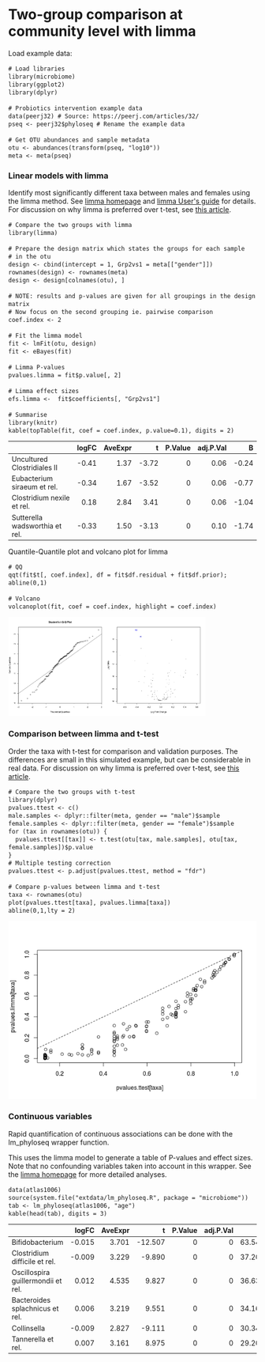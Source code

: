 <!--
  %\VignetteEngine{knitr::rmarkdown}
  %\VignetteIndexEntry{microbiome tutorial - limma}
  %\usepackage[utf8]{inputenc}
  %\VignetteEncoding{UTF-8}  
-->
Two-group comparison at community level with limma
==================================================

Load example data:

    # Load libraries
    library(microbiome)
    library(ggplot2)
    library(dplyr)

    # Probiotics intervention example data 
    data(peerj32) # Source: https://peerj.com/articles/32/
    pseq <- peerj32$phyloseq # Rename the example data

    # Get OTU abundances and sample metadata
    otu <- abundances(transform(pseq, "log10"))
    meta <- meta(pseq)

### Linear models with limma

Identify most significantly different taxa between males and females
using the limma method. See [limma
homepage](http://bioinf.wehi.edu.au/limma/) and [limma User's
guide](http://www.lcg.unam.mx/~lcollado/R/resources/limma-usersguide.pdf)
for details. For discussion on why limma is preferred over t-test, see
[this
article](http://www.plosone.org/article/info:doi/10.1371/journal.pone.0012336).

    # Compare the two groups with limma
    library(limma)

    # Prepare the design matrix which states the groups for each sample
    # in the otu
    design <- cbind(intercept = 1, Grp2vs1 = meta[["gender"]])
    rownames(design) <- rownames(meta)
    design <- design[colnames(otu), ]

    # NOTE: results and p-values are given for all groupings in the design matrix
    # Now focus on the second grouping ie. pairwise comparison
    coef.index <- 2
         
    # Fit the limma model
    fit <- lmFit(otu, design)
    fit <- eBayes(fit)

    # Limma P-values
    pvalues.limma = fit$p.value[, 2]

    # Limma effect sizes
    efs.limma <-  fit$coefficients[, "Grp2vs1"]

    # Summarise
    library(knitr)
    kable(topTable(fit, coef = coef.index, p.value=0.1), digits = 2)

<table>
<thead>
<tr class="header">
<th align="left"></th>
<th align="right">logFC</th>
<th align="right">AveExpr</th>
<th align="right">t</th>
<th align="right">P.Value</th>
<th align="right">adj.P.Val</th>
<th align="right">B</th>
</tr>
</thead>
<tbody>
<tr class="odd">
<td align="left">Uncultured Clostridiales II</td>
<td align="right">-0.41</td>
<td align="right">1.37</td>
<td align="right">-3.72</td>
<td align="right">0</td>
<td align="right">0.06</td>
<td align="right">-0.24</td>
</tr>
<tr class="even">
<td align="left">Eubacterium siraeum et rel.</td>
<td align="right">-0.34</td>
<td align="right">1.67</td>
<td align="right">-3.52</td>
<td align="right">0</td>
<td align="right">0.06</td>
<td align="right">-0.77</td>
</tr>
<tr class="odd">
<td align="left">Clostridium nexile et rel.</td>
<td align="right">0.18</td>
<td align="right">2.84</td>
<td align="right">3.41</td>
<td align="right">0</td>
<td align="right">0.06</td>
<td align="right">-1.04</td>
</tr>
<tr class="even">
<td align="left">Sutterella wadsworthia et rel.</td>
<td align="right">-0.33</td>
<td align="right">1.50</td>
<td align="right">-3.13</td>
<td align="right">0</td>
<td align="right">0.10</td>
<td align="right">-1.74</td>
</tr>
</tbody>
</table>

Quantile-Quantile plot and volcano plot for limma

    # QQ
    qqt(fit$t[, coef.index], df = fit$df.residual + fit$df.prior); abline(0,1)

    # Volcano
    volcanoplot(fit, coef = coef.index, highlight = coef.index)

<img src="limma_files/figure-markdown_strict/limma-qq-1.png" width="200px" /><img src="limma_files/figure-markdown_strict/limma-qq-2.png" width="200px" />

### Comparison between limma and t-test

Order the taxa with t-test for comparison and validation purposes. The
differences are small in this simulated example, but can be considerable
in real data. For discussion on why limma is preferred over t-test, see
[this
article](http://www.plosone.org/article/info:doi/10.1371/journal.pone.0012336).

    # Compare the two groups with t-test
    library(dplyr)
    pvalues.ttest <- c()
    male.samples <- dplyr::filter(meta, gender == "male")$sample
    female.samples <- dplyr::filter(meta, gender == "female")$sample
    for (tax in rownames(otu)) {
      pvalues.ttest[[tax]] <- t.test(otu[tax, male.samples], otu[tax, female.samples])$p.value
    }
    # Multiple testing correction
    pvalues.ttest <- p.adjust(pvalues.ttest, method = "fdr")

    # Compare p-values between limma and t-test
    taxa <- rownames(otu)
    plot(pvalues.ttest[taxa], pvalues.limma[taxa])
    abline(0,1,lty = 2)

![](limma_files/figure-markdown_strict/limma-compairson-1.png)

### Continuous variables

Rapid quantification of continuous associations can be done with the
lm\_phyloseq wrapper function.

This uses the limma model to generate a table of P-values and effect
sizes. Note that no confounding variables taken into account in this
wrapper. See the [limma homepage](http://bioinf.wehi.edu.au/limma/) for
more detailed analyses.

    data(atlas1006)
    source(system.file("extdata/lm_phyloseq.R", package = "microbiome"))
    tab <- lm_phyloseq(atlas1006, "age")
    kable(head(tab), digits = 3)

<table>
<thead>
<tr class="header">
<th align="left"></th>
<th align="right">logFC</th>
<th align="right">AveExpr</th>
<th align="right">t</th>
<th align="right">P.Value</th>
<th align="right">adj.P.Val</th>
<th align="right">B</th>
</tr>
</thead>
<tbody>
<tr class="odd">
<td align="left">Bifidobacterium</td>
<td align="right">-0.015</td>
<td align="right">3.701</td>
<td align="right">-12.507</td>
<td align="right">0</td>
<td align="right">0</td>
<td align="right">63.548</td>
</tr>
<tr class="even">
<td align="left">Clostridium difficile et rel.</td>
<td align="right">-0.009</td>
<td align="right">3.229</td>
<td align="right">-9.890</td>
<td align="right">0</td>
<td align="right">0</td>
<td align="right">37.203</td>
</tr>
<tr class="odd">
<td align="left">Oscillospira guillermondii et rel.</td>
<td align="right">0.012</td>
<td align="right">4.535</td>
<td align="right">9.827</td>
<td align="right">0</td>
<td align="right">0</td>
<td align="right">36.635</td>
</tr>
<tr class="even">
<td align="left">Bacteroides splachnicus et rel.</td>
<td align="right">0.006</td>
<td align="right">3.219</td>
<td align="right">9.551</td>
<td align="right">0</td>
<td align="right">0</td>
<td align="right">34.167</td>
</tr>
<tr class="odd">
<td align="left">Collinsella</td>
<td align="right">-0.009</td>
<td align="right">2.827</td>
<td align="right">-9.111</td>
<td align="right">0</td>
<td align="right">0</td>
<td align="right">30.348</td>
</tr>
<tr class="even">
<td align="left">Tannerella et rel.</td>
<td align="right">0.007</td>
<td align="right">3.161</td>
<td align="right">8.975</td>
<td align="right">0</td>
<td align="right">0</td>
<td align="right">29.203</td>
</tr>
</tbody>
</table>

